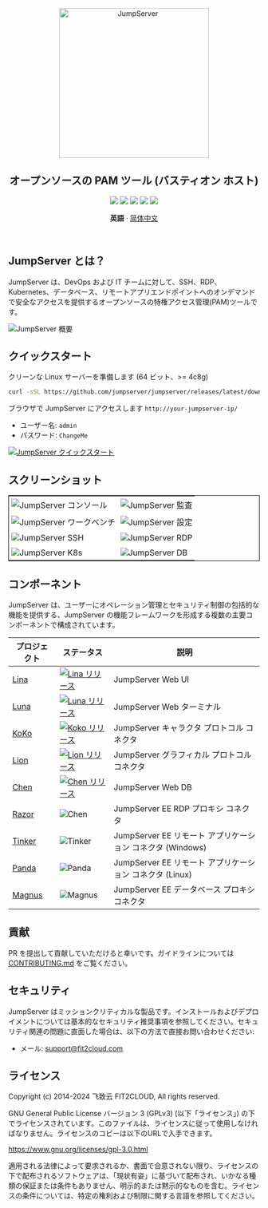 <div align="center">
  <a name="readme-top"></a>
  <a href="https://jumpserver.org/index-en.html"><img src="https://download.jumpserver.org/images/jumpserver-logo.svg" alt="JumpServer" width="300" /></a>
  
## オープンソースの PAM ツール (バスティオン ホスト)

[![][license-shield]][license-link]
[![][discord-shield]][discord-link]
[![][docker-shield]][docker-link]
[![][github-release-shield]][github-release-link]
[![][github-stars-shield]][github-stars-link]

**英語** · [简体中文](./README.zh-CN.md)
</div>
<br/>

## JumpServer とは？

JumpServer は、DevOps および IT チームに対して、SSH、RDP、Kubernetes、データベース、リモートアプリエンドポイントへのオンデマンドで安全なアクセスを提供するオープンソースの特権アクセス管理(PAM)ツールです。

![JumpServer 概要](https://github.com/jumpserver/jumpserver/assets/32935519/35a371cb-8590-40ed-88ec-f351f8cf9045)

## クイックスタート

クリーンな Linux サーバーを準備します (64 ビット、>= 4c8g)

```sh
curl -sSL https://github.com/jumpserver/jumpserver/releases/latest/download/quick_start.sh | bash
```

ブラウザで JumpServer にアクセスします `http://your-jumpserver-ip/`
- ユーザー名: `admin`
- パスワード: `ChangeMe`

[![JumpServer クイックスタート](https://github.com/user-attachments/assets/0f32f52b-9935-485e-8534-336c63389612)](https://www.youtube.com/watch?v=UlGYRbKrpgY "JumpServer クイックスタート")

## スクリーンショット

<table style="border-collapse: collapse; border: 1px solid black;">
  <tr>
    <td style="padding: 5px;background-color:#fff;"><img src= "https://github.com/jumpserver/jumpserver/assets/32935519/99fabe5b-0475-4a53-9116-4c370a1426c4" alt="JumpServer コンソール"   /></td>
    <td style="padding: 5px;background-color:#fff;"><img src= "https://github.com/jumpserver/jumpserver/assets/32935519/a424d731-1c70-4108-a7d8-5bbf387dda9a" alt="JumpServer 監査"   /></td>
  </tr>

  <tr>
    <td style="padding: 5px;background-color:#fff;"><img src= "https://github.com/jumpserver/jumpserver/assets/32935519/393d2c27-a2d0-4dea-882d-00ed509e00c9" alt="JumpServer ワークベンチ"   /></td>
    <td style="padding: 5px;background-color:#fff;"><img src= "https://github.com/jumpserver/jumpserver/assets/32935519/3a2611cd-8902-49b8-b82b-2a6dac851f3e" alt="JumpServer 設定"   /></td>
  </tr>

  <tr>
    <td style="padding: 5px;background-color:#fff;"><img src= "https://github.com/jumpserver/jumpserver/assets/32935519/1e236093-31f7-4563-8eb1-e36d865f1568" alt="JumpServer SSH"   /></td>
    <td style="padding: 5px;background-color:#fff;"><img src= "https://github.com/jumpserver/jumpserver/assets/32935519/69373a82-f7ab-41e8-b763-bbad2ba52167" alt="JumpServer RDP"   /></td>
  </tr>
  <tr>
    <td style="padding: 5px;background-color:#fff;"><img src= "https://github.com/jumpserver/jumpserver/assets/32935519/5bed98c6-cbe8-4073-9597-d53c69dc3957" alt="JumpServer K8s"   /></td>
    <td style="padding: 5px;background-color:#fff;"><img src= "https://github.com/jumpserver/jumpserver/assets/32935519/b80ad654-548f-42bc-ba3d-c1cfdf1b46d6" alt="JumpServer DB"   /></td>
  </tr>
</table>

## コンポーネント

JumpServer は、ユーザーにオペレーション管理とセキュリティ制御の包括的な機能を提供する、JumpServer の機能フレームワークを形成する複数の主要コンポーネントで構成されています。

| プロジェクト                                          | ステータス                                                                                                                                                                 | 説明                                                                                             |
|--------------------------------------------------------|------------------------------------------------------------------------------------------------------------------------------------------------------------------------|---------------------------------------------------------------------------------------------------------|
| [Lina](https://github.com/jumpserver/lina)             | <a href="https://github.com/jumpserver/lina/releases"><img alt="Lina リリース" src="https://img.shields.io/github/release/jumpserver/lina.svg" /></a>                   | JumpServer Web UI                                                                                       |
| [Luna](https://github.com/jumpserver/luna)             | <a href="https://github.com/jumpserver/luna/releases"><img alt="Luna リリース" src="https://img.shields.io/github/release/jumpserver/luna.svg" /></a>                   | JumpServer Web ターミナル                                                                                 |
| [KoKo](https://github.com/jumpserver/koko)             | <a href="https://github.com/jumpserver/koko/releases"><img alt="Koko リリース" src="https://img.shields.io/github/release/jumpserver/koko.svg" /></a>                   | JumpServer キャラクタ プロトコル コネクタ                                                                 |
| [Lion](https://github.com/jumpserver/lion)             | <a href="https://github.com/jumpserver/lion/releases"><img alt="Lion リリース" src="https://img.shields.io/github/release/jumpserver/lion.svg" /></a>                   | JumpServer グラフィカル プロトコル コネクタ                                                                 |
| [Chen](https://github.com/jumpserver/chen)             | <a href="https://github.com/jumpserver/chen/releases"><img alt="Chen リリース" src="https://img.shields.io/github/release/jumpserver/chen.svg" />                       | JumpServer Web DB                                                                                       |  
| [Razor](https://github.com/jumpserver/razor)           | <img alt="Chen" src="https://img.shields.io/badge/release-private-red" />                                                                                              | JumpServer EE RDP プロキシ コネクタ                                                                          |
| [Tinker](https://github.com/jumpserver/tinker)         | <img alt="Tinker" src="https://img.shields.io/badge/release-private-red" />                                                                                            | JumpServer EE リモート アプリケーション コネクタ (Windows)                                                       |
| [Panda](https://github.com/jumpserver/Panda)           | <img alt="Panda" src="https://img.shields.io/badge/release-private-red" />                                                                                             | JumpServer EE リモート アプリケーション コネクタ (Linux)                                                         |
| [Magnus](https://github.com/jumpserver/magnus)         | <img alt="Magnus" src="https://img.shields.io/badge/release-private-red" />                                                                                            | JumpServer EE データベース プロキシ コネクタ                                                                     |

## 貢献

PR を提出して貢献していただけると幸いです。ガイドラインについては [CONTRIBUTING.md][contributing-link] をご覧ください。

## セキュリティ

JumpServer はミッションクリティカルな製品です。インストールおよびデプロイメントについては基本的なセキュリティ推奨事項を参照してください。セキュリティ関連の問題に直面した場合は、以下の方法で直接お問い合わせください:

- メール: support@fit2cloud.com

## ライセンス

Copyright (c) 2014-2024 飞致云 FIT2CLOUD, All rights reserved.

GNU General Public License バージョン 3 (GPLv3) (以下「ライセンス」) の下でライセンスされています。このファイルは、ライセンスに従って使用しなければなりません。ライセンスのコピーは以下のURLで入手できます。

https://www.gnu.org/licenses/gpl-3.0.html

適用される法律によって要求されるか、書面で合意されない限り、ライセンスの下で配布されるソフトウェアは、「現状有姿」に基づいて配布され、いかなる種類の保証または条件もありません、明示的または黙示的なものを含む。ライセンスの条件については、特定の権利および制限に関する言語を参照してください。

<!-- JumpServer official link -->
[docs-link]: https://jumpserver.com/docs
[discord-link]: https://discord.com/invite/W6vYXmAQG2
[contributing-link]: https://github.com/jumpserver/jumpserver/blob/dev/CONTRIBUTING.md

<!-- JumpServer Other link-->
[license-link]: https://www.gnu.org/licenses/gpl-3.0.html
[docker-link]: https://hub.docker.com/u/jumpserver
[github-release-link]: https://github.com/jumpserver/jumpserver/releases/latest
[github-stars-link]: https://github.com/jumpserver/jumpserver
[github-issues-link]: https://github.com/jumpserver/jumpserver/issues

<!-- Shield link-->
[github-release-shield]: https://img.shields.io/github/v/release/jumpserver/jumpserver
[github-stars-shield]: https://img.shields.io/github/stars/jumpserver/jumpserver?color=%231890FF&style=flat-square
[docker-shield]: https://img.shields.io/docker/pulls/jumpserver/jms_all.svg
[license-shield]: https://img.shields.io/github/license/jumpserver/jumpserver
[discord-shield]: https://img.shields.io/discord/1194233267294052363?style=flat&logo=discord&logoColor=%23f5f5f5&labelColor=%235462eb&color=%235462eb

<!-- Image link -->